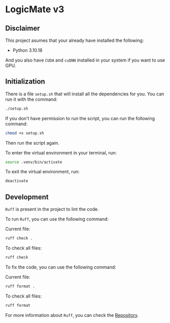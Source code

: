 # LogicMate v3

## Disclaimer

This project asumes that your already have installed the following:

- Python 3.10.18

And you also have `CUDA` and `cuDNN` installed in your system if you want to use GPU.

## Initialization

There is a file `setup.sh` that will install all the dependencies for you. You can run it with the command:

```bash
./setup.sh
```

If you don't have permission to run the script, you can run the following command:

```bash
chmod +x setup.sh
```

Then run the script again.

To enter the virtual environment in your terminal, run:

```bash
source .venv/bin/activate
```

To exit the virtual environment, run:

```bash
deactivate
```

## Development

`Ruff` is present in the project to lint the code.

To run `Ruff`, you can use the following command:

Current file:

```bash
ruff check .
```

To check all files:

```bash
ruff check
```

To fix the code, you can use the following command:

Current file:

```bash
ruff format .
```

To check all files:

```bash
ruff format
```

For more information about `Ruff`, you can check the [Repository](https://github.com/astral-sh/ruff?tab=readme-ov-file).
